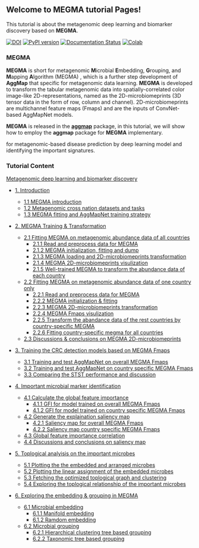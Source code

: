 ## Welcome to MEGMA tutorial Pages!

This tutorial is about the metagenomic deep learning and biomarker discovery based on **MEGMA**.

[![DOI](https://zenodo.org/badge/DOI/10.5281/zenodo.6450642.svg)](https://doi.org/10.5281/zenodo.6450642)
[![PyPI version](https://badge.fury.io/py/aggmap.svg)](https://badge.fury.io/py/aggmap)
[![Documentation Status](https://readthedocs.org/projects/bidd-aggmap/badge/?version=latest)](https://bidd-aggmap.readthedocs.io/en/latest/examples.html#metagenomic-deep-learning-and-biomarker-discovery)
[![Colab](https://colab.research.google.com/assets/colab-badge.svg)](https://colab.research.google.com/drive/1Dkawtw4hanY3ks0mBMqvN1beskF6usjC)


### MEGMA
**MEGMA** is short for metagenomic **M**icrobial **E**mbedding, **G**rouping, and **M**apping **A**lgorithm (MEGMA) , which is a further step development of **AggMap** that specific for metagenomic data learning. **MEGMA** is developed to transform the tabular metagenomic data into spatially-correlated color image-like 2D-representations, named as the 2D-microbiomeprints (3D tensor data in the form of row, column and channel). 2D-microbiomeprints are multichannel feature maps (Fmaps) and are the inputs of ConvNet-based AggMapNet models. 

**MEGMA** is released in the [**aggmap**](https://github.com/shenwanxiang/bidd-aggmap) package, in this tutorial, we will show how to employ the **aggmap** package for **MEGMA** implementary.

for metagenomic-based disease prediction by deep learning model and identifying the important signatures.



### Tutorial Content

[Metagenomic deep learning and biomarker discovery](#metagenomic-deep-learning-and-biomarker-discovery)

*   [1\. Introduction](./pages/example_00_Introduction.html)

    *   [1.1 MEGMA introduction](./pages/example_00_Introduction.html#1.1-MEGMA-introduction)
    *   [1.2 Metagenomic cross nation datasets and tasks](./pages/example_00_Introduction.html#1.2-Metagenomic-cross-nation-datasets-and-tasks)
    *   [1.3 MEGMA fitting and AggMapNet training strategy](./pages/example_00_Introduction.html#1.3-MEGMA-fitting-and-AggMapNet-training-strategy)
*   [2\. MEGMA Training & Transformation](./pages/example_01_MEGMA.html)
    *   [2.1 Fitting MEGMA on metagenomic abundance data of all countries](./pages/example_01_MEGMA.html#2.1-Fitting-MEGMA-on-metagenomic-abundance-data-of-all-countries)
        *   [2.1.1 Read and preprocess data for MEGMA](./pages/example_01_MEGMA.html#2.1.1-Read-and-preprocess-data-for-MEGMA)
        *   [2.1.2 MEGMA initialization, fitting and dump](./pages/example_01_MEGMA.html#2.1.2-MEGMA-initialization,-fitting-and-dump)
        *   [2.1.3 MEGMA loading and 2D-microbiomeprints transformation](./pages/example_01_MEGMA.html#2.1.3-MEGMA-loading-and-2D-microbiomeprints-transformation)
        *   [2.1.4 MEGMA 2D-microbiomeprints visulization](./pages/example_01_MEGMA.html#2.1.4-MEGMA-2D-microbiomeprints-visulization)
        *   [2.1.5 Well-trained MEGMA to transform the abundance data of each country](./pages/example_01_MEGMA.html#2.1.5-Well-trained-MEGMA-to-transform-the-abundance-data-of-each-country)
    *   [2.2 Fitting MEGMA on metagenomic abundance data of one country only](./pages/example_01_MEGMA.html#2.2-Fitting-MEGMA-on-metagenomic-abundance-data-of-one-country-only)
        *   [2.2.1 Read and preprocess data for MEGMA](./pages/example_01_MEGMA.html#2.2.1-Read-and-preprocess-data-for-MEGMA)
        *   [2.2.2 MEGMA initialization & fitting](./pages/example_01_MEGMA.html#2.2.2-MEGMA-initialization-&-fitting)
        *   [2.2.3 MEGMA 2D-microbiomeprints transformation](./pages/example_01_MEGMA.html#2.2.3-MEGMA-2D-microbiomeprints-transformation)
        *   [2.2.4 MEGMA Fmaps visulization](./pages/example_01_MEGMA.html#2.2.4-MEGMA-Fmaps-visulization)
        *   [2.2.5 Transform the abandance data of the rest countries by country-specific MEGMA](./pages/example_01_MEGMA.html#2.2.5-Transform-the-abandance-data-of-the-rest-countries-by-country-specific-MEGMA)
        *   [2.2.6 Fitting country-specific megma for all countries](./pages/example_01_MEGMA.html#2.2.6-Fitting-country-specific-megma-for-all-countries)
    *   [2.3 Discussions & conclusions on MEGMA 2D-microbiomeprints](./pages/example_01_MEGMA.html#2.3-Discussions-&-conclusions-on-MEGMA-2D-microbiomeprints)
*   [3\. Training the CRC detection models based on MEGMA Fmaps](./pages/example_02_AggMapNet.html)
    *   [3.1 Training and test AggMapNet on overall MEGMA Fmaps](./pages/example_02_AggMapNet.html#3.1-Training-and-test-AggMapNet-on-overall-MEGMA-Fmaps)
    *   [3.2 Training and test AggMapNet on country specific MEGMA Fmaps](./pages/example_02_AggMapNet.html#3.2-Training-and-test-AggMapNet-on-country-specific-MEGMA-Fmaps)
    *   [3.3 Comparing the STST performance and discussion](./pages/example_02_AggMapNet.html#3.3-Comparing-the-STST-performance-and-discussion)
*   [4\. Important microbial marker identification](./pages/example_03_Explaination.html)
    *   [4.1 Calculate the global feature importance](./pages/example_03_Explaination.html#4.1-Calculate-the-global-feature-importance)
        *   [4.1.1 GFI for model trained on overall MEGMA Fmaps](./pages/example_03_Explaination.html#4.1.1-GFI-for-model-trained-on-overall-MEGMA-Fmaps)
        *   [4.1.2 GFI for model trained on country specific MEGMA Fmaps](./pages/example_03_Explaination.html#4.1.2-GFI-for-model-trained-on-country-specific-MEGMA-Fmaps)
    *   [4.2 Generate the explaination saliency map](./pages/example_03_Explaination.html#4.2-Generate-the-explaination-saliency-map)
        *   [4.2.1 Saliency map for overall MEGMA Fmaps](./pages/example_03_Explaination.html#4.2.1-Saliency-map-for-overall-MEGMA-Fmaps)
        *   [4.2.2 Saliency map country specific MEGMA Fmaps](./pages/example_03_Explaination.html#4.2.2-Saliency-map-country-specific-MEGMA-Fmaps)
    *   [4.3 Global feature importance correlation](./pages/example_03_Explaination.html#4.3-Global-feature-importance-correlation)
    *   [4.4 Discussions and conclusions on saliency map](./pages/example_03_Explaination.html#4.4-Discussions-and-conclusions-on-saliency-map)
*   [5\. Toplogical analyisis on the important microbes](./pages/example_04_toplogical_analyisis.html)
    *   [5.1 Plotting the the embedded and arranged microbes](./pages/example_04_toplogical_analyisis.html#5.1-Plotting-the-the-embedded-and-arranged-microbes)
    *   [5.2 Plotting the linear assignment of the embedded microbes](./pages/example_04_toplogical_analyisis.html#5.2-Plotting-the-linear-assignment-of-the-embedded-microbes)
    *   [5.3 Fetching the optimized toplogical graph and clustering](./pages/example_04_toplogical_analyisis.html#5.3-Fetching-the-optimized-toplogical-graph-and-clustering)
    *   [5.4 Exploring the toplogical relationship of the important microbes](./pages/example_04_toplogical_analyisis.html#5.4-Exploring-the-toplogical-relationship-of-the-important-microbes)
*   [6\. Exploring the embedding & grouping in MEGMA](./pages/example_05_embedding_grouping.html)
    *   [6.1 Microbial embedding](./pages/example_05_embedding_grouping.html#6.1-Microbial-embedding)
        *   [6.1.1 Manifold embedding](./pages/example_05_embedding_grouping.html#6.1.1-Manifold-embedding)
        *   [6.1.2 Ramdom embedding](./pages/example_05_embedding_grouping.html#6.1.2-Ramdom-embedding)
    *   [6.2 Microbial grouping](./pages/example_05_embedding_grouping.html#6.2-Microbial-grouping)
        *   [6.2.1 Hierarchical clustering tree based grouping](./pages/example_05_embedding_grouping.html#6.2.1-Hierarchical-clustering-tree-based-grouping)
        *   [6.2.2 Taxonomic tree based grouping](./pages/example_05_embedding_grouping.html#6.2.2-Taxonomic-tree-based-grouping)
